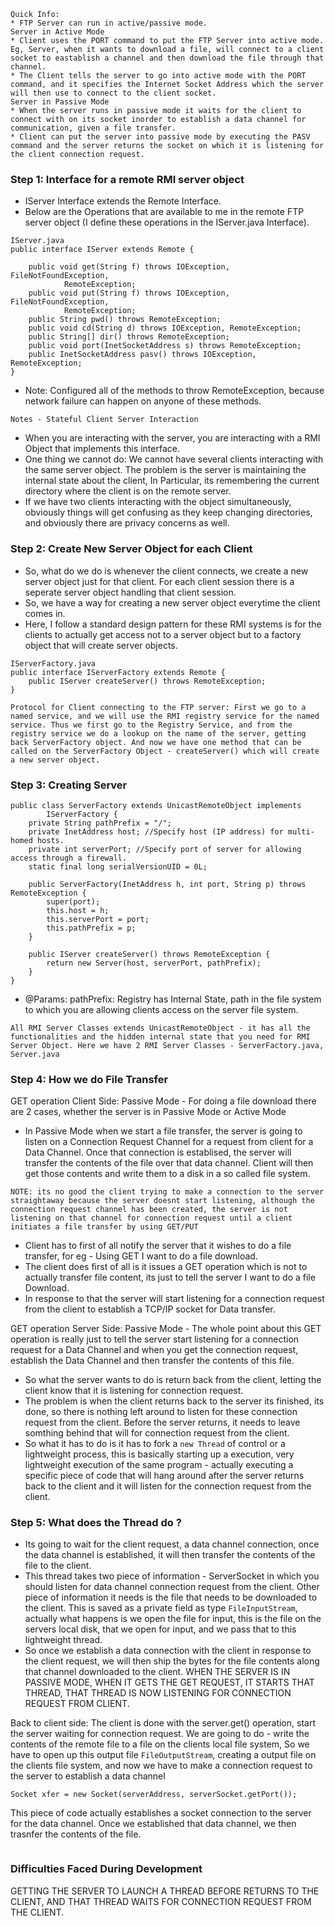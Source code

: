 ```
Quick Info:
* FTP Server can run in active/passive mode.
Server in Active Mode
* Client uses the PORT command to put the FTP Server into active mode. Eg, Server, when it wants to download a file, will connect to a client socket to eastablish a channel and then download the file through that channel. 
* The Client tells the server to go into active mode with the PORT command, and it specifies the Internet Socket Address which the server will then use to connect to the client socket. 
Server in Passive Mode
* When the server runs in passive mode it waits for the client to connect with on its socket inorder to establish a data channel for communication, given a file transfer.
* Client can put the server into passive mode by executing the PASV command and the server returns the socket on which it is listening for the client connection request.
```


### Step 1: Interface for a remote RMI server object
* IServer Interface extends the Remote Interface.
* Below are the Operations that are available to me in the remote FTP server object (I define these operations in the IServer.java Interface).
```
IServer.java
public interface IServer extends Remote {
	
	public void get(String f) throws IOException, FileNotFoundException,
			RemoteException;
	public void put(String f) throws IOException, FileNotFoundException,
			RemoteException;
	public String pwd() throws RemoteException; 
	public void cd(String d) throws IOException, RemoteException;
	public String[] dir() throws RemoteException; 
	public void port(InetSocketAddress s) throws RemoteException;
	public InetSocketAddress pasv() throws IOException, RemoteException;
}
```
* Note: Configured all of the methods to throw RemoteException, because network failure can happen on anyone of these methods. 

`Notes - Stateful Client Server Interaction` 
* When you are interacting with the server, you are interacting with a RMI Object that implements this interface.
* One thing we cannot do: We cannot have several clients interacting with the same server object. The problem is the server is maintaining the internal state about the client, In Particular, its remembering the current directory where the client is on the remote server. 
* If we have two clients interacting with the object simultaneously, obviously things will get confusing as they keep changing directories, and obviously there are privacy concerns as well.


### Step 2: Create New Server Object for each Client
* So, what do we do is whenever the client connects, we create a new server object just for that client. For each client session there is a seperate server object handling that client session. 
* So, we have a way for creating a new server object everytime the client comes in. 
* Here, I follow a standard design pattern for these RMI systems is for the clients to actually get access not to a server object but to a factory object that will create server objects. 
```
IServerFactory.java
public interface IServerFactory extends Remote {
	public IServer createServer() throws RemoteException;
}

```
`Protocol for Client connecting to the FTP server: First we go to a named service, and we will use the RMI registry service for the named service. Thus we first go to the Registry Service, and from the registry service we do a lookup on the name of the server, getting back ServerFactory object. And now we have one method that can be called on the ServerFactory Object - createServer() which will create a new server object.`


### Step 3: Creating Server
```
public class ServerFactory extends UnicastRemoteObject implements
		IServerFactory {
	private String pathPrefix = "/";
	private InetAddress host; //Specify host (IP address) for multi-homed hosts.
	private int serverPort; //Specify port of server for allowing access through a firewall.
	static final long serialVersionUID = 0L;

	public ServerFactory(InetAddress h, int port, String p) throws RemoteException {
		super(port);
		this.host = h;
		this.serverPort = port;
		this.pathPrefix = p;
	}

	public IServer createServer() throws RemoteException {
		return new Server(host, serverPort, pathPrefix);
	}
}
```
* @Params: pathPrefix: Registry has Internal State, path in the file system to which you are allowing clients access on the server file system. 

`All RMI Server Classes extends UnicastRemoteObject - it has all the functionalities and the hidden internal state that you need for RMI Server Object. Here we have 2 RMI Server Classes - ServerFactory.java, Server.java`

### Step 4: How we do File Transfer
GET operation Client Side: Passive Mode  - For doing a file download there are 2 cases, whether the server is in Passive Mode or Active Mode
* In Passive Mode when we start a file transfer, the server is going to listen on a Connection Request Channel for a request from client for a Data Channel. Once that connection is establised, the server will transfer the contents of the file over that data channel. Client will then get those contents and write them to a disk in a so called file system.

`NOTE: its no good the client trying to make a connection to the server straightaway because the server doesnt start listening, although the connection request channel has been created, the server is not listening on that channel for connection request until a client initiates a file transfer by using GET/PUT`
* Client has to first of all notify the server that it wishes to do a file transfer, for eg - Using GET I want to do a file download. 
* The client does first of all is it issues a GET operation which is not to actually transfer file content, its just to tell the server I want to do a file Download.
* In response to that the server will start listening for a connection request from the client to establish a TCP/IP socket for Data transfer.

GET operation Server Side: Passive Mode - The whole point about this GET operation is really just to tell the server start listening for a connection request for a Data Channel and when you get the connection request, establish the Data Channel and then transfer the contents of this file. 
* So what the server wants to do is return back from the client, letting the client know that it is listening for connection request. 
* The problem is when the client returns back to the server its finished, its done, so there is nothing left around to listen for these connection request from the client. Before the server returns, it needs to leave somthing behind that will for connection request from the client.
* So what it has to do is it has to fork a `new Thread` of control or a lightweight process, this is basically starting up a execution, very lightweight execution of the same program - actually executing a specific piece of code that will hang around after the server returns back to the client and it will listen for the connection request from the client. 

### Step 5: What does the Thread do ?
* Its going to wait for the client request, a data channel connection, once the data channel is established, it will then transfer the contents of the file to the client. 
* This thread takes two piece of information - ServerSocket in which you should listen for data channel connection request from the client. Other piece of information it needs is the file that needs to be downloaded to the client. This is saved as a private field as type `FileInputStream`, actually what happens is we open the file for input, this is the file on the servers local disk, that we open for input, and we pass that to this lightweight thread. 
* So once we establish a data connection with the client in response to the client request, we will then ship the bytes for the file contents along that channel downloaded to the client. WHEN THE SERVER IS IN PASSIVE MODE, WHEN IT GETS THE GET REQUEST, IT STARTS THAT THREAD, THAT THREAD IS NOW LISTENING FOR CONNECTION REQUEST FROM CLIENT.

Back to client side: The client is done with the server.get() operation, start the server waiting for connection request. We are going to do - write the contents of the remote file to a file on the clients local file system, So we have to open up this output file `FileOutputStream`, creating a output file on the clients file system, and now we have to make a connection request to the server to establish a data channel 
```
Socket xfer = new Socket(serverAddress, serverSocket.getPort());
```
This piece of code actually establishes a socket connection to the server for the data channel. Once we established that data channel, we then trasnfer the contents of the file.
```
```

### Difficulties Faced During Development
GETTING THE SERVER TO LAUNCH A THREAD BEFORE RETURNS TO THE CLIENT, AND THAT THREAD WAITS FOR CONNECTION REQUEST FROM THE CLIENT. 

